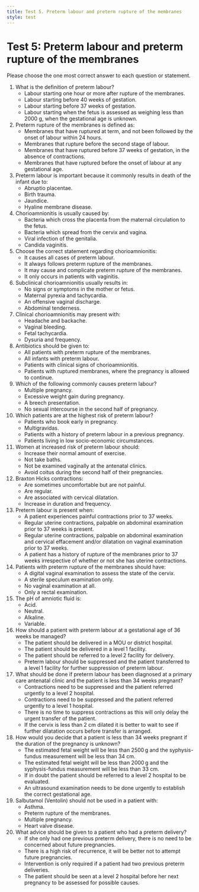 ```yaml
---
title: Test 5. Preterm labour and preterm rupture of the membranes
style: test
---
```


# Test 5: Preterm labour and preterm rupture of the membranes

Please choose the one most correct answer to each question or statement.

1.	What is the definition of preterm labour?
	-	Labour starting one hour or more after rupture of the membranes.
	-	Labour starting before 40 weeks of gestation.
	+	Labour starting before 37 weeks of gestation.
	-	Labour starting when the fetus is assessed as weighing less than 2000 g, when the gestational age is unknown.
2.	Preterm rupture of the membranes is defined as:
	-	Membranes that have ruptured at term, and not been followed by the onset of labour within 24 hours.
	-	Membranes that rupture before the second stage of labour.
	+	Membranes that have ruptured before 37 weeks of gestation, in the absence of contractions.
	-	Membranes that have ruptured before the onset of labour at any gestational age.
3.	Preterm labour is important because it commonly results in death of the infant due to:
	-	Abruptio placentae.
	-	Birth trauma.
	-	Jaundice.
	+	Hyaline membrane disease.
4.	Chorioamnionitis is usually caused by:
	-	Bacteria which cross the placenta from the maternal circulation to the fetus.
	+	Bacteria which spread from the cervix and vagina.
	-	Viral infection of the genitalia.
	-	Candida vaginitis.
5.	Choose the correct statement regarding chorioamnionitis:
	-	It causes all cases of preterm labour.
	-	It always follows preterm rupture of the membranes.
	+	It may cause and complicate preterm rupture of the membranes.
	-	It only occurs in patients with vaginitis.
6.	Subclinical chorioamnionitis usually results in:
	+	No signs or symptoms in the mother or fetus.
	-	Maternal pyrexia and tachycardia.
	-	An offensive vaginal discharge.
	-	Abdominal tenderness.
7.	Clinical chorioamnionitis may present with:
	-	Headache and backache.
	-	Vaginal bleeding.
	+	Fetal tachycardia.
	-	Dysuria and frequency.
8.	Antibiotics should be given to:
	-	All patients with preterm rupture of the membranes.
	-	All infants with preterm labour.
	+	Patients with clinical signs of chorioamnionitis.
	-	Patients with ruptured membranes, where the pregnancy is allowed to continue.
9.	Which of the following commonly causes preterm labour?
	+	Multiple pregnancy.
	-	Excessive weight gain during pregnancy.
	-	A breech presentation.
	-	No sexual intercourse in the second half of pregnancy.
10.	Which patients are at the highest risk of preterm labour?
	-	Patients who book early in pregnancy.
	-	Multigravidas.
	+	Patients with a history of preterm labour in a previous pregnancy.
	-	Patients living in low socio-economic circumstances.
11.	Women at increased risk of preterm labour should:
	-	Increase their normal amount of exercise.
	-	Not take baths.
	-	Not be examined vaginally at the antenatal clinics.
	+	Avoid coitus during the second half of their pregnancies.
12.	Braxton Hicks contractions:
	+	Are sometimes uncomfortable but are not painful.
	-	Are regular.
	-	Are associated with cervical dilatation.
	-	Increase in duration and frequency.
13.	Preterm labour is present when:
	-	A patient experiences painful contractions prior to 37 weeks.
	-	Regular uterine contractions, palpable on abdominal examination prior to 37 weeks is present.
	+	Regular uterine contractions, palpable on abdominal examination and cervical effacement and/or dilatation on vaginal examination prior to 37 weeks.
	-	A patient has a history of rupture of the membranes prior to 37 weeks irrespective of whether or not she has uterine contractions.
14.	Patients with preterm rupture of the membranes should have:
	-	A digital vaginal examination to assess the state of the cervix.
	+	A sterile speculum examination only.
	-	No vaginal examination at all.
	-	Only a rectal examination.
15.	The pH of amniotic fluid is:
	-	Acid.
	-	Neutral.
	+	Alkaline.
	-	Variable.
16.	How should a patient with preterm labour at a gestational age of 36 weeks be managed?
	+	The patient should be delivered in a MOU or district hospital.
	-	The patient should be delivered in a level 1 facility.
	-	The patient should be referred to a level 2 facility for delivery.
	-	Preterm labour should be suppressed and the patient transferred to a level 1 facility for further suppression of preterm labour.
17.	What should be done if preterm labour has been diagnosed at a primary care antenatal clinic and the patient is less than 34 weeks pregnant?
	+	Contractions need to be suppressed and the patient referred urgently to a level 2 hospital.
	-	Contractions need to be suppressed and the patient referred urgently to a level 1 hospital.
	-	There is no time to suppress contractions as this will only delay the urgent transfer of the patient.
	-	If the cervix is less than 2 cm dilated it is better to wait to see if further dilatation occurs before transfer is arranged.
18.	How would you decide that a patient is less than 34 weeks pregnant if the duration of the pregnancy is unknown?
	-	The estimated fetal weight will be less than 2500 g and the syphysis-fundus measurement will be less than 34 cm.
	+	The estimated fetal weight will be less than 2000 g and the syphysis-fundus measurement will be less than 33 cm.
	-	If in doubt the patient should be referred to a level 2 hospital to be evaluated.
	-	An ultrasound examination needs to be done urgently to establish the correct gestational age.
19.	Salbutamol (Ventolin) should not be used in a patient with:
	-	Asthma.
	-	Preterm rupture of the membranes.
	-	Multiple pregnancy.
	+	Heart valve disease.
20.	What advice should be given to a patient who had a preterm delivery?
	-	If she only had one previous preterm delivery, there is no need to be concerned about future pregnancies.
	-	There is a high risk of recurrence, it will be better not to attempt future pregnancies.
	-	Intervention is only required if a patient had two previous preterm deliveries.
	+	The patient should be seen at a level 2 hospital before her next pregnancy to be assessed for possible causes. 
